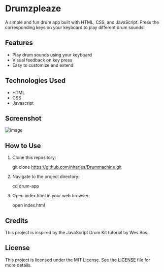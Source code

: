 # Drumzpleaze

A simple and fun drum app built with HTML, CSS, and JavaScript. Press the corresponding keys on your keyboard to play different drum sounds!

## Features

- Play drum sounds using your keyboard
- Visual feedback on key press
- Easy to customize and extend


## Technologies Used
- HTML
- CSS
- Javascript

 ## Screenshot

![image](https://github.com/nharjes/Drummachine/assets/132439937/dfb654a3-339d-443d-b2f8-127dcb3b86bb)


## How to Use

1. Clone this repository:

      git clone https://github.com/nharjes/Drummachine.git

2. Navigate to the project directory:

      cd drum-app

3. Open index.html in your web browser:

      open index.html

## Credits 
  This project is inspired by the JavaScript Drum Kit tutorial by Wes Bos.
      
  ## License 
  This project is licensed under the MIT License. See the [LICENSE](LICENSE) file for more details.

